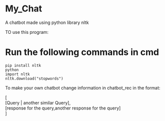 # My_Chat
A chatbot made using python library nltk 

TO use this program:

<strong> <h1> Run the following commands in cmd </h1> </strong>

```
pip install nltk
python
import nltk
nltk.download("stopwords")

```
To make your own chatbot change information in chatbot_rec in the format:

[ <br>
[Query | another similar Query],
<br>
[response for the query,another response for the query]
<br> ]
